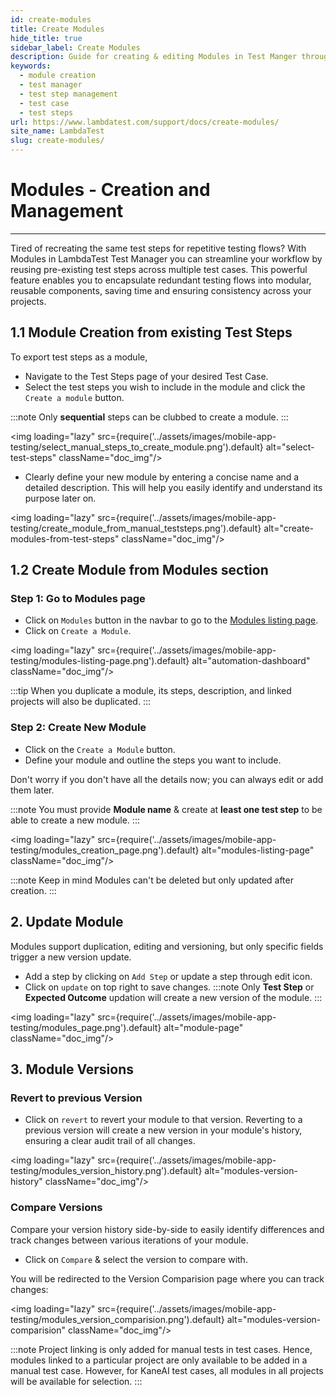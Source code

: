 ```yaml
---
id: create-modules
title: Create Modules
hide_title: true
sidebar_label: Create Modules
description: Guide for creating & editing Modules in Test Manger through Modules page.
keywords:
  - module creation
  - test manager
  - test step management 
  - test case
  - test steps
url: https://www.lambdatest.com/support/docs/create-modules/
site_name: LambdaTest
slug: create-modules/
---
```


<script type="application/ld+json"
      dangerouslySetInnerHTML={{ __html: JSON.stringify({
       "@context": "https://schema.org",
        "@type": "BreadcrumbList",
        "itemListElement": [{
          "@type": "ListItem",
          "position": 1,
          "name": "LambdaTest",
          "item": "https://www.lambdatest.com"
        },{
          "@type": "ListItem",
          "position": 2,
          "name": "Support",
          "item": "https://www.lambdatest.com/support/docs/"
        },{
          "@type": "ListItem",
          "position": 3,
          "name": "Create Modules",
          "item": "https://www.lambdatest.com/support/docs/create-modules/"
        }]
      })
    }}
></script>

# Modules - Creation and Management
***
Tired of recreating the same test steps for repetitive testing flows? With Modules in LambdaTest Test Manager you can streamline your workflow by reusing pre-existing test steps across multiple test cases. This powerful feature enables you to encapsulate redundant testing flows into modular, reusable components, saving time and ensuring consistency across your projects.

## 1.1 Module Creation from existing Test Steps

To export test steps as a module, 
- Navigate to the Test Steps page of your desired Test Case. 
- Select the test steps you wish to include in the module and click the `Create a module` button.

:::note
 Only **sequential** steps can be clubbed to create a module.
:::

<img loading="lazy" src={require('../assets/images/mobile-app-testing/select_manual_steps_to_create_module.png').default} alt="select-test-steps" className="doc_img"/>

- Clearly define your new module by entering a concise name and a detailed description. This will help you easily identify and understand its purpose later on.

<img loading="lazy" src={require('../assets/images/mobile-app-testing/create_module_from_manual_teststeps.png').default} alt="create-modules-from-test-steps" className="doc_img"/>

## 1.2 Create Module from Modules section

### Step 1: Go to Modules page

- Click on `Modules` button in the navbar to go to the [Modules listing page](https://test-manager.lambdatest.com/module).
- Click on `Create a Module`.

<img loading="lazy" src={require('../assets/images/mobile-app-testing/modules-listing-page.png').default} alt="automation-dashboard" className="doc_img"/>

:::tip
 When you duplicate a module, its steps, description, and linked projects will also be duplicated.
:::

### Step 2: Create New Module

- Click on the `Create a Module` button. 
- Define your module and outline the steps you want to include.

Don't worry if you don't have all the details now; you can always edit or add them later.

:::note
 You must provide **Module name** & create at **least one test step** to be able to create a new module.
:::

<img loading="lazy" src={require('../assets/images/mobile-app-testing/modules_creation_page.png').default} alt="modules-listing-page" className="doc_img"/>

:::note
 Keep in mind Modules can't be deleted but only updated after creation.
:::

## 2. Update Module
Modules support duplication, editing and versioning, but only specific fields trigger a new version update.
- Add a step by clicking on `Add Step` or update a step through edit icon. 
- Click on `update` on top right to save changes.
:::note
 Only **Test Step** or **Expected Outcome** updation will create a new version of the module.
:::

<img loading="lazy" src={require('../assets/images/mobile-app-testing/modules_page.png').default} alt="module-page" className="doc_img"/>

## 3. Module Versions

### Revert to previous Version
- Click on `revert` to revert your module to that version. Reverting to a previous version will create a new version in your module's history, ensuring a clear audit trail of all changes.

<img loading="lazy" src={require('../assets/images/mobile-app-testing/modules_version_history.png').default} alt="modules-version-history" className="doc_img"/>

### Compare Versions
Compare your version history side-by-side to easily identify differences and track changes between various iterations of your module.

- Click on `Compare` & select the version to compare with. 

You will be redirected to the Version Comparision page where you can track changes:

<img loading="lazy" src={require('../assets/images/mobile-app-testing/modules_version_comparision.png').default} alt="modules-version-comparision" className="doc_img"/>

:::note
Project linking is only added for manual tests in test cases. Hence, modules linked to a particular project are only available to be added in a manual test case. However, for KaneAI test cases, all modules in all projects will be available for selection.
:::